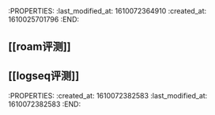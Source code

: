 ##
:PROPERTIES:
:last_modified_at: 1610072364910
:created_at: 1610025701796
:END:
## [[roam评测]]
## [[logseq评测]]
:PROPERTIES:
:created_at: 1610072382583
:last_modified_at: 1610072382583
:END: